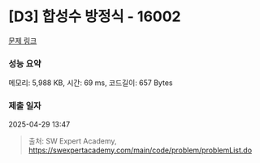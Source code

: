 # [D3] 합성수 방정식 - 16002 

[문제 링크](https://swexpertacademy.com/main/code/problem/problemDetail.do?contestProbId=AYYAGCNKPgIDFARc) 

### 성능 요약

메모리: 5,988 KB, 시간: 69 ms, 코드길이: 657 Bytes

### 제출 일자

2025-04-29 13:47



> 출처: SW Expert Academy, https://swexpertacademy.com/main/code/problem/problemList.do